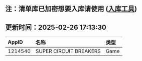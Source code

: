 ## 注：清单库已加密想要入库请使用 ([入库工具](https://github.com/BlankTMing/ManifestAutoUpdate/releases))

## 更新时间：2025-02-26 17:13:30
| AppID | 名称 | 类型  |
| :-------------------- | :----------------------------- | :----------- |
| 1214540 | SUPER CIRCUIT BREAKERS| Game |
